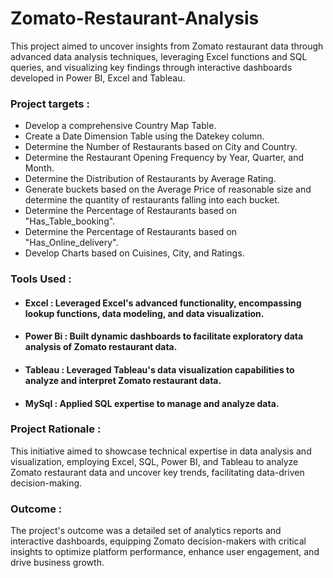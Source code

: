 # Zomato-Restaurant-Analysis
This project aimed to uncover insights from Zomato restaurant data through advanced data analysis techniques, leveraging Excel functions and SQL queries, and visualizing key findings through interactive dashboards developed in Power BI, Excel and Tableau.

### Project targets :
- Develop a comprehensive Country Map Table.
- Create a Date Dimension Table using the Datekey column.
- Determine the Number of Restaurants based on City and Country.
- Determine the Restaurant Opening Frequency by Year, Quarter, and Month.
- Determine the Distribution of Restaurants by Average Rating.
- Generate buckets based on the Average Price of reasonable size and determine the quantity of restaurants falling into each bucket.
- Determine the Percentage of Restaurants based on "Has_Table_booking".
- Determine the Percentage of Restaurants based on "Has_Online_delivery".
- Develop Charts based on Cuisines, City, and Ratings.

### Tools Used :
- #### Excel : Leveraged Excel's advanced functionality, encompassing lookup functions, data modeling, and data visualization.
- #### Power Bi : Built dynamic dashboards to facilitate exploratory data analysis of Zomato restaurant data.
- #### Tableau : Leveraged Tableau's data visualization capabilities to analyze and interpret Zomato restaurant data.
- #### MySql : Applied SQL expertise to manage and analyze data.

### Project Rationale :
This initiative aimed to showcase technical expertise in data analysis and visualization, employing Excel, SQL, Power BI, and Tableau to analyze Zomato restaurant data and uncover key trends, facilitating data-driven decision-making.

### Outcome :
The project's outcome was a detailed set of analytics reports and interactive dashboards, equipping Zomato decision-makers with critical insights to optimize platform performance, enhance user engagement, and drive business growth.


